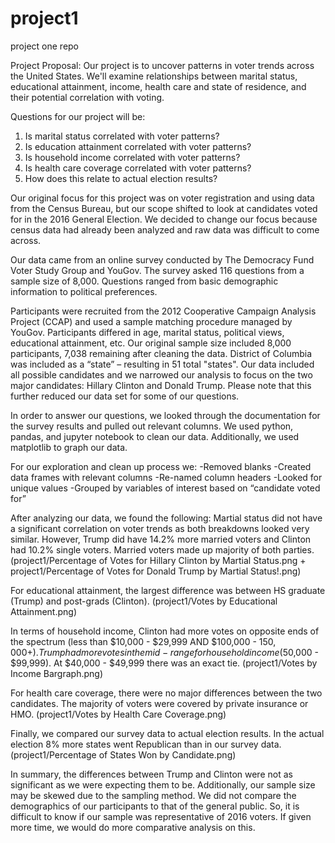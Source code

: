 # project1
project one repo

Project Proposal: Our project is to uncover patterns in voter trends across the United States. We'll examine relationships between marital status, educational attainment, income, health care and state of residence, and their potential correlation with voting.

Questions for our project will be:
1. Is marital status correlated with voter patterns?
2. Is education attainment correlated with voter patterns?
3. Is household income correlated with voter patterns?
4. Is health care coverage correlated with voter patterns?
4. How does this relate to actual election results?

Our original focus for this project was on voter registration and using data from the Census Bureau, but our scope shifted to look at candidates voted for in the 2016 General Election. We decided to change our focus because census data had already been analyzed and raw data was difficult to come across.

Our data came from an online survey conducted by The Democracy Fund Voter Study Group and YouGov. The survey asked 116 questions from a sample size of 8,000. Questions ranged from basic demographic information to political preferences.

Participants were recruited from the 2012 Cooperative Campaign Analysis Project (CCAP) and used a sample matching procedure managed by YouGov. Participants differed in age, marital status, political views, educational attainment, etc. Our original sample size included 8,000 participants, 7,038 remaining after cleaning the data.
District of Columbia was included as a “state” – resulting in 51 total "states". Our data included all possible candidates and we narrowed our analysis to focus on the two major candidates: Hillary Clinton and Donald Trump. Please note that this further reduced our data set for some of our questions. 

In order to answer our questions, we looked through the documentation for the survey results and pulled out relevant columns. We used python, pandas, and jupyter notebook to clean our data. Additionally, we used matplotlib to graph our data.

For our exploration and clean up process we: 
-Removed blanks
-Created data frames with relevant columns
-Re-named column headers
-Looked for unique values
-Grouped by variables of interest based on “candidate voted for”

After analyzing our data, we found the following: 
Martial status did not have a significant correlation on voter trends as both breakdowns looked very similar. However, Trump did have 14.2% more married voters and Clinton had 10.2% single voters. Married voters made up majority of both parties. (project1/Percentage of Votes for Hillary Clinton by Martial Status.png + project1/Percentage of Votes for Donald Trump by Martial Status!.png)

For educational attainment,  the largest difference was between HS graduate (Trump) and post-grads (Clinton). (project1/Votes by Educational Attainment.png)

In terms of household income, Clinton had more votes on opposite ends of the spectrum (less than $10,000 - $29,999 AND $100,000 - $150,000+). Trump had more votes in the mid-range for household income ($50,000 - $99,999).  At $40,000 - $49,999 there was an exact tie. (project1/Votes by Income Bargraph.png)

For health care coverage, there were no major differences between the two candidates. The majority of voters were covered by private insurance or HMO. (project1/Votes by Health Care Coverage.png)

Finally, we compared our survey data to actual election results. In the actual election 8% more states went Republican than in our survey data. (project1/Percentage of States Won by Candidate.png)


In summary, the differences between Trump and Clinton were not as significant as we were expecting them to be. Additionally, our sample size may be skewed due to the sampling method. We did not compare the demographics of our participants to that of the general public. So, it is difficult to know if our sample was representative of 2016 voters. If given more time, we would do more comparative analysis on this. 
